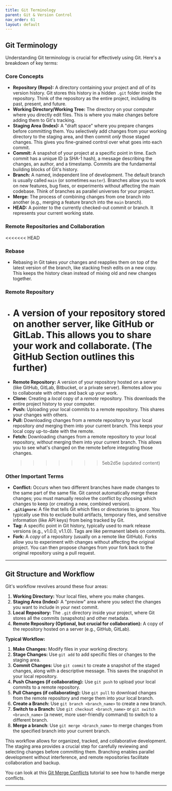 ```yaml
---
title: Git Terminology
parent: Git & Version Control
nav_order: 61
layout: default
---
```


## Git Terminology

Understanding Git terminology is crucial for effectively using Git. Here's a breakdown of key terms:

### Core Concepts

- **Repository (Repo):** A directory containing your project and _all_ of its version history. Git stores this history in a hidden `.git` folder inside the repository. Think of the repository as the entire project, including its past, present, and future.
- **Working Directory/Working Tree:** The directory on your computer where you directly edit files. This is where you make changes before adding them to Git's tracking.
- **Staging Area (Index):** A "draft space" where you prepare changes before committing them. You selectively add changes from your working directory to the staging area, and then commit _only_ those staged changes. This gives you fine-grained control over what goes into each commit.
- **Commit:** A snapshot of your project at a specific point in time. Each commit has a unique ID (a SHA-1 hash), a message describing the changes, an author, and a timestamp. Commits are the fundamental building blocks of Git's history.
- **Branch:** A named, independent line of development. The default branch is usually called `main` (or sometimes `master`). Branches allow you to work on new features, bug fixes, or experiments without affecting the main codebase. Think of branches as parallel universes for your project.
- **Merge:** The process of combining changes from one branch into another (e.g., merging a feature branch into the `main` branch).
- **HEAD:** A pointer to the currently checked-out commit or branch. It represents your current working state.

### Remote Repositories and Collaboration

<<<<<<< HEAD

### Rebase

- Rebasing in Git takes _your_ changes and reapplies them on top of the latest version of the branch, like stacking fresh edits on a new copy. This keeps the history clean instead of mixing old and new changes together.

### Remote Repository

- # A version of your repository stored on another server, like GitHub or GitLab. This allows you to share your work and collaborate. (The GitHub Section outlines this further)

* **Remote Repository:** A version of your repository hosted on a server (like GitHub, GitLab, Bitbucket, or a private server). Remotes allow you to collaborate with others and back up your work.
* **Clone:** Creating a _local_ copy of a _remote_ repository. This downloads the entire project history to your computer.
* **Push:** Uploading your local commits to a remote repository. This shares your changes with others.
* **Pull:** Downloading changes from a remote repository to your local repository _and_ merging them into your current branch. This keeps your local copy up-to-date with the remote.
* **Fetch:** Downloading changes from a remote repository to your local repository, _without_ merging them into your current branch. This allows you to see what's changed on the remote before integrating those changes.
  > > > > > > > 5eb2d5e (updated content)

### Other Important Terms

- **Conflict:** Occurs when two different branches have made changes to the same part of the same file. Git cannot automatically merge these changes; you must manually resolve the conflict by choosing which changes to keep (or creating a new, combined version).
- **`.gitignore`:** A file that tells Git which files or directories to _ignore_. You typically use this to exclude build artifacts, temporary files, and sensitive information (like API keys) from being tracked by Git.
- **Tag:** A specific point in Git history, typically used to mark release versions (e.g., v1.0.0, v1.1.0). Tags are like permanent labels on commits.
- **Fork:** A _copy_ of a repository (usually on a remote like GitHub). Forks allow you to experiment with changes without affecting the original project. You can then propose changes from your fork back to the original repository using a pull request.

---

## Git Structure and Workflow

Git's workflow revolves around these four areas:

1.  **Working Directory:** Your local files, where you make changes.
2.  **Staging Area (Index):** A "preview" area where you select the changes you want to include in your next commit.
3.  **Local Repository:** The `.git` directory inside your project, where Git stores all the commits (snapshots) and other metadata.
4.  **Remote Repository (Optional, but crucial for collaboration):** A copy of the repository hosted on a server (e.g., GitHub, GitLab).

**Typical Workflow:**

1.  **Make Changes:** Modify files in your working directory.
2.  **Stage Changes:** Use `git add` to add specific files or changes to the staging area.
3.  **Commit Changes:** Use `git commit` to create a snapshot of the staged changes, along with a descriptive message. This saves the snapshot in your local repository.
4.  **Push Changes (if collaborating):** Use `git push` to upload your local commits to a remote repository.
5.  **Pull Changes (if collaborating):** Use `git pull` to download changes from the remote repository and merge them into your local branch.
6.  **Create a Branch:** Use `git branch <branch_name>` to create a new branch.
7.  **Switch to a Branch:** Use `git checkout <branch_name>` or `git switch <branch_name>` (a newer, more user-friendly command) to switch to a different branch.
8.  **Merge a branch**: Use `git merge <branch_name>` to merge changes from the specified branch into your current branch.

This workflow allows for organized, tracked, and collaborative development. The staging area provides a crucial step for carefully reviewing and selecting changes before committing them. Branching enables parallel development without interference, and remote repositories facilitate collaboration and backup.

You can look at this [Git Merge Conflicts](https://www.atlassian.com/git/tutorials/using-branches/merge-conflicts) tutorial to see how to handle merge conflicts.

---

